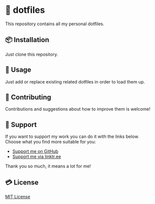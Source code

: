 # 🔖 dotfiles  
This repository contains all my personal dotfiles.  

## 📦 Installation  
Just clone this repository.  

## 🔧 Usage  
Just add or replace existing related dotfiles in order to load them up.  

## 🤝 Contributing  
Contributions and suggestions about how to improve them is welcome!  

## 💚 Support  
If you want to support my work you can do it with the links below.  
Choose what you find more suitable for you:  
- [Support me on GitHub](https://github.com/sponsors/Airscripts)  
- [Support me via linktr.ee](https://linktr.ee/airscript)  

Thank you so much, it means a lot for me!

## 💳 License  
[MIT License](https://github.com/Airscripts/dotfiles/blob/main/LICENSE)  
